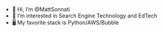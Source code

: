 - 👋  Hi, I’m @MattSonnati
- 👀  I’m interested in Search Engine Technology and EdTech
- 🖥️   My favorite stack is Python/AWS/Bubble


<!---
MattSonnati/MattSonnati is a ✨ special ✨ repository because its `README.md` (this file) appears on your GitHub profile.
You can click the Preview link to take a look at your changes.
--->
